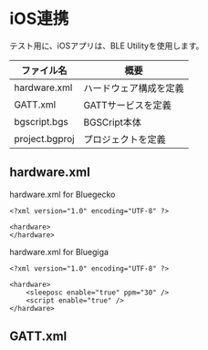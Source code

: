 # iOS連携

テスト用に、iOSアプリは、BLE Utilityを使用します。

| ファイル名 | 概要　 |
| -- | -- |
| hardware.xml | ハードウェア構成を定義 |
| GATT.xml | GATTサービスを定義 |
| bgscript.bgs | BGSCript本体 |
| project.bgproj | プロジェクトを定義 |


## hardware.xml

hardware.xml for Bluegecko
```
<?xml version="1.0" encoding="UTF-8" ?>

<hardware>
</hardware>
```

hardware.xml for Bluegiga
```
<?xml version="1.0" encoding="UTF-8" ?>

<hardware>
    <sleeposc enable="true" ppm="30" />
    <script enable="true" />
</hardware>
```

## GATT.xml

